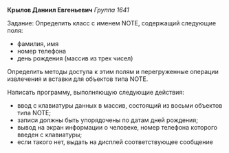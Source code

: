 **Крылов Даниил Евгеньевич** 
*Группа 1641*
<p>Задание: Определить класс с именем NОТЕ, содержащий следующие поля:</p>
<ul>
  <li>фамилия, имя</li> 
  <li>номер телефона</li> 
  <li>день рождения (массив из трех чисел)</li>
  </ul>
<p>Определить методы доступа к этим полям и перегруженные операции 
извлечения и вставки для объектов типа NОТЕ.</p>
<p>Написать программу, выполняющую следующие действия:</p>
<ul>
  <li>ввод с клавиатуры данных в массив, состоящий из восьми объектов 
типа NОТЕ;</li>
  <li>записи должны быть упорядочены по датам дней 
    рождения;</li> 
<li>вывод на экран информации о человеке, номер телефона которого 
  введен с клавиатуры; </li>
<li>если такого нет, выдать на дисплей соответствующее сообщение</li>
  </ul>
  
